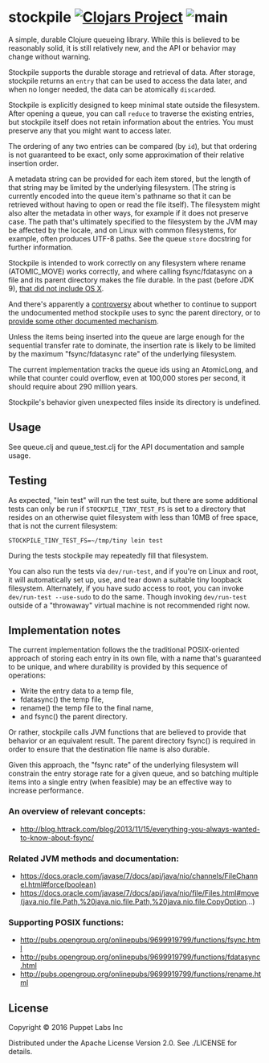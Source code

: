 # stockpile [![Clojars Project](https://img.shields.io/clojars/v/puppetlabs/stockpile.svg)](https://clojars.org/puppetlabs/stockpile) ![main](https://github.com/puppetlabs/stockpile/workflows/main/badge.svg)

A simple, durable Clojure queueing library.  While this is believed to
be reasonably solid, it is still relatively new, and the API or
behavior may change without warning.

Stockpile supports the durable storage and retrieval of data.  After
storage, stockpile returns an `entry` that can be used to access the
data later, and when no longer needed, the data can be atomically
`discard`ed.

Stockpile is explicitly designed to keep minimal state outside the
filesystem.  After opening a queue, you can call `reduce` to traverse
the existing entries, but stockpile itself does not retain information
about the entries.  You must preserve any that you might want to
access later.

The ordering of any two entries can be compared (by `id`), but that
ordering is not guaranteed to be exact, only some approximation of
their relative insertion order.

A metadata string can be provided for each item stored, but the length
of that string may be limited by the underlying filesystem.  (The
string is currently encoded into the queue item's pathname so that it
can be retrieved without having to open or read the file itself).  The
filesystem might also alter the metadata in other ways, for example if
it does not preserve case.  The path that's ultimately specified to
the filesystem by the JVM may be affected by the locale, and on Linux
with common filesystems, for example, often produces UTF-8 paths.  See
the queue `store` docstring for further information.

Stockpile is intended to work correctly on any filesystem where rename
(ATOMIC\_MOVE) works correctly, and where calling fsync/fdatasync on a
file and its parent directory makes the file durable.  In the past
(before JDK 9), [that did not include OS X](https://bugs.openjdk.java.net/browse/JDK-8080589).

And there's apparently a [controversy](http://mail.openjdk.java.net/pipermail/nio-dev/2015-May/003140.html)
about whether to continue to support the undocumented method stockpile
uses to sync the parent directory, or to
[provide some other documented mechanism](https://bugs.java.com/bugdatabase/view_bug.do?bug_id=8080235).

Unless the items being inserted into the queue are large enough for
the sequential transfer rate to dominate, the insertion rate is likely
to be limited by the maximum "fsync/fdatasync rate" of the underlying
filesystem.

The current implementation tracks the queue ids using an AtomicLong,
and while that counter could overflow, even at 100,000 stores per
second, it should require about 290 million years.

Stockpile's behavior given unexpected files inside its directory is
undefined.

## Usage

See queue.clj and queue_test.clj for the API documentation and sample
usage.

## Testing

As expected, "lein test" will run the test suite, but there are some
additional tests can only be run if `STOCKPILE_TINY_TEST_FS` is set
to a directory that resides on an otherwise quiet filesystem with less
than 10MB of free space, that is not the current filesystem:

    STOCKPILE_TINY_TEST_FS=~/tmp/tiny lein test

During the tests stockpile may repeatedly fill that filesystem.

You can also run the tests via `dev/run-test`, and if you're on
Linux and root, it will automatically set up, use, and tear down a
suitable tiny loopback filesystem.  Alternately, if you have sudo
access to root, you can invoke `dev/run-test --use-sudo` to do the
same.  Though invoking `dev/run-test` outside of a "throwaway"
virtual machine is not recommended right now.

## Implementation notes

The current implementation follows the the traditional POSIX-oriented
approach of storing each entry in its own file, with a name that's
guaranteed to be unique, and where durability is provided by this
sequence of operations:

  - Write the entry data to a temp file,
  - fdatasync() the temp file,
  - rename() the temp file to the final name,
  - and fsync() the parent directory.

Or rather, stockpile calls JVM functions that are believed to provide
that behavior or an equivalent result.  The parent directory fsync()
is required in order to ensure that the destination file name is also
durable.

Given this approach, the "fsync rate" of the underlying filesystem
will constrain the entry storage rate for a given queue, and so
batching multiple items into a single entry (when feasible) may be an
effective way to increase performance.

### An overview of relevant concepts:

  - http://blog.httrack.com/blog/2013/11/15/everything-you-always-wanted-to-know-about-fsync/

### Related JVM methods and documentation:

  - https://docs.oracle.com/javase/7/docs/api/java/nio/channels/FileChannel.html#force(boolean)
  - https://docs.oracle.com/javase/7/docs/api/java/nio/file/Files.html#move(java.nio.file.Path,%20java.nio.file.Path,%20java.nio.file.CopyOption...)

### Supporting POSIX functions:

  - http://pubs.opengroup.org/onlinepubs/9699919799/functions/fsync.html
  - http://pubs.opengroup.org/onlinepubs/9699919799/functions/fdatasync.html
  - http://pubs.opengroup.org/onlinepubs/9699919799/functions/rename.html

## License

Copyright © 2016 Puppet Labs Inc

Distributed under the Apache License Version 2.0.  See ./LICENSE for
details.
